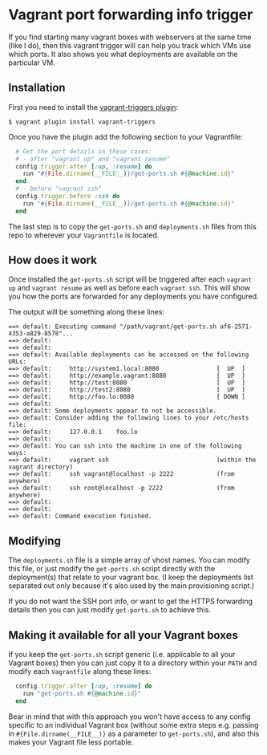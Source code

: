 Vagrant port forwarding info trigger
====================================

If you find starting many vagrant boxes with webservers at the same time (like I do), then this vagrant trigger will can help you track which VMs use which ports.
It also shows you what deployments are available on the particular VM.

Installation
------------

First you need to install the [vagrant-triggers plugin](https://github.com/emyl/vagrant-triggers):

```shell
$ vagrant plugin install vagrant-triggers
```

Once you have the plugin add the following section to your Vagrantfile:

```ruby
  # Get the port details in these cases:
  # - after "vagrant up" and "vagrant resume"
  config.trigger.after [:up, :resume] do
    run "#{File.dirname(__FILE__)}/get-ports.sh #{@machine.id}"
  end
  # - before "vagrant ssh"
  config.trigger.before :ssh do
    run "#{File.dirname(__FILE__)}/get-ports.sh #{@machine.id}"
  end
```

The last step is to copy the `get-ports.sh` and `deployments.sh` files from this repo to wherever your `Vagrantfile` is located.


How does it work
----------------

Once installed the `get-ports.sh` script will be triggered after each `vagrant up` and `vagrant resume` as well as before each `vagrant ssh`. This will show you how the ports are forwarded for any deployments you have configured.

The output will be something along these lines:

```
==> default: Executing command "/path/vagrant/get-ports.sh af6-2571-4353-a829-8578"...
==> default:  
==> default:  
==> default: Available deployments can be accessed on the following URLs:
==> default:     http://system1.local:8080                [  UP  ]
==> default:     http://example.vagrant:8080              [  UP  ]
==> default:     http://test:8080                         [  UP  ]
==> default:     http://test2:8080                        [  UP  ]
==> default:     http://foo.lo:8080                       [ DOWN ]
==> default:
==> default: Some deployments appear to not be accessible.
==> default: Consider adding the following lines to your /etc/hosts file:
==> default:     127.0.0.1    foo.lo
==> default:  
==> default: You can ssh into the machine in one of the following ways:
==> default:     vagrant ssh                              (within the vagrant directory)
==> default:     ssh vagrant@localhost -p 2222            (from anywhere)
==> default:     ssh root@localhost -p 2222               (from anywhere)
==> default:  
==> default:  
==> default: Command execution finished.
```

Modifying
---------

The `deployments.sh` file is a simple array of vhost names. You can modify this file, or just modify the `get-ports.sh` script directly with the deployment(s) that relate to your vagrant box. (I keep the deployments list separated out only because it's also used by the main provisioning script.)

If you do not want the SSH port info, or want to get the HTTPS forwarding details then you can just modify `get-ports.sh` to achieve this.


Making it available for all your Vagrant boxes
----------------------------------------------

If you keep the `get-ports.sh` script generic (i.e. applicable to all your Vagrant boxes) then you can just copy it to a directory within your `PATH` and modify each `Vagrantfile` along these lines:

```ruby
  config.trigger.after [:up, :resume] do
    run "get-ports.sh #{@machine.id}"
  end
```

Bear in mind that with this approach you won't have access to any config specific to an individual Vagrant box (without some extra steps e.g. passing in `#{File.dirname(__FILE__)}` as a parameter to `get-ports.sh`), and also this makes your Vagrant file less portable.
